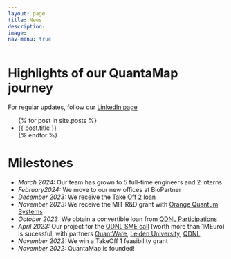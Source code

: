 ```yaml
---
layout: page
title: News
description: 
image: 
nav-menu: true
---
```


# Highlights of our QuantaMap journey
For regular updates, follow our [LinkedIn page](https://www.linkedin.com/company/quantamap/)

<ul>
  {% for post in site.posts %}
    <li>
      <a href="{{ post.url }}">{{ post.title }}</a>
    </li>
  {% endfor %}
</ul>

# Milestones
- *March 2024:* Our team has grown to 5 full-time engineers and 2 interns
- *February2024:* We move to our new offices at BioPartner
- *December 2023:* We receive the [Take Off 2 loan](https://www.nwo.nl/nieuws/42-nieuwe-take-off-projecten-kunnen-van-start)
- *November 2023:* We receive the MIT R&D grant with [Orange Quantum Systems](https://orangeqs.com)
- *October 2023:* We obtain a convertible loan from [QDNL Participations](https://www.qdnlparticipations.nl)
- *April 2023:*  Our project for the [QDNL SME call](https://quantumdelta.nl/sme-programme) (worth more than 1MEuro) is sucessful, with partners [QuantWare](https://www.quantware.com), [Leiden University](https://www.universiteitleiden.nl/en/science/physics), [QDNL](https://quantumdelta.nl)
- *November 2022:*  We win a TakeOff 1 feasibility grant
- *November 2022:*  QuantaMap is founded!


